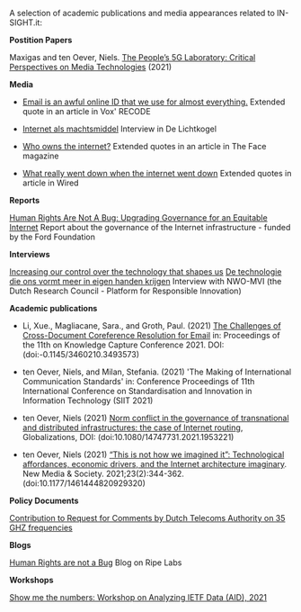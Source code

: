 A selection of academic publications and media appearances related to IN-SIGHT.it:

**Postition Papers**

Maxigas and ten Oever, Niels. [The People’s 5G Laboratory: Critical Perspectives on Media Technologies](https://raw.githubusercontent.com/in-sight-it/in-sight-it.github.io/gh-pages/assets/Peoples5GLabPostitionPaper.pdf) (2021)

**Media**

- [Email is an awful online ID that we use for almost everything.](https://www.vox.com/recode/22620276/what-to-do-when-you-get-someone-elses-email-security-vulnerabilities-gmail-inbox-invasion")
Extended quote in an article in Vox' RECODE

- [Internet als machtsmiddel](https://delichtkogel.nl/nieuwe-editie/internet-machtsmiddel/) 
Interview in De Lichtkogel

- [Who owns the internet?](https://theface.com/society/internet-outage-fastly-amazon-cloudflare-cnd)
Extended quotes in an article in The Face magazine

- [What really went down when the internet went down](https://www.wired.co.uk/article/fastly-internet-outage)
Extended quotes in article in Wired

**Reports**

[Human Rights Are Not A Bug: Upgrading Governance for an Equitable Internet](https://www.fordfoundation.org/work/learning/research-reports/human-rights-are-not-a-bug-upgrading-governance-for-an-equitable-internet")
Report about the governance of the Internet infrastructure - funded by the Ford Foundation

**Interviews**

[Increasing our control over the technology that shapes us](https://www.nwo-mvi.nl/node/5883)
[De technologie die ons vormt meer in eigen handen krijgen](https://www.nwo-mvi.nl/nl/node/5883)
Interview with NWO-MVI (the Dutch Research Council - Platform for Responsible Innovation)

**Academic publications**

- Li, Xue., Magliacane, Sara., and Groth, Paul. (2021) [The Challenges of Cross-Document Coreference Resolution for Email](https://dl.acm.org/doi/abs/10.1145/3460210.3493573) in: Proceedings of the 11th on Knowledge Capture Conference 2021. DOI: (doi:-0.1145/3460210.3493573)

- ten Oever, Niels, and Milan, Stefania. (2021) 'The Making of International Communication Standards' in: Conference Proceedings of 11th International Conference on Standardisation and Innovation in Information Technology (SIIT 2021)

- ten Oever, Niels (2021) [Norm conflict in the governance of transnational and distributed infrastructures: the case of Internet routing](https://www.tandfonline.com/doi/pdf/10.1080/14747731.2021.1953221), Globalizations, DOI: (doi:10.1080/14747731.2021.1953221)

- ten Oever, Niels (2021) [“This is not how we imagined it”: Technological affordances, economic drivers, and the Internet architecture imaginary](https://journals.sagepub.com/doi/full/10.1177/1461444820929320). New Media & Society. 2021;23(2):344-362. (doi:10.1177/1461444820929320)

**Policy Documents**

[Contribution to Request for Comments by Dutch Telecoms Authority on 35 GHZ frequencies](https://isoc.nl/nieuws/reactie-internet-consultatie-frequentieveiling-35-ghz-band/)

**Blogs**

[Human Rights are not a Bug](https://labs.ripe.net/author/niels-ten-oever/human-rights-are-not-a-bug/)
Blog on Ripe Labs

**Workshops**

[Show me the numbers: Workshop on Analyzing IETF Data (AID), 2021](https://www.iab.org/activities/workshops/aid/)

